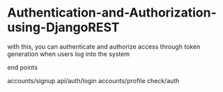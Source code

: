 # Authentication-and-Authorization-using-DjangoREST
with this, you can authenticate and authorize access through token generation when users log into the system

end points

accounts/signup
api/auth/login
accounts/profile
check/auth   
